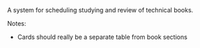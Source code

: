A system for scheduling studying and review of technical books.


Notes:
- Cards should really be a separate table from book sections
